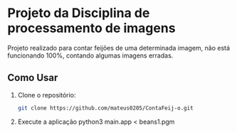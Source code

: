 # Projeto da Disciplina de processamento de imagens

Projeto realizado para contar feijões de uma determinada imagem, não está funcionando 100%, contando algumas imagens erradas.

## Como Usar

1. Clone o repositório:
   ```bash
   git clone https://github.com/mateus0205/ContaFeij-o.git
   
3. Execute a aplicação
  python3 main.app < beans1.pgm
